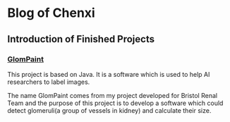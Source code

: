 # Blog of Chenxi

## Introduction of Finished Projects

### [GlomPaint](https://github.com/ChenxiiGuo/javaProjects#introdution-of-glompaint)
This project is based on Java. It is a software which is used to help AI researchers to label images.

The name GlomPaint comes from my project developed for Bristol Renal Team and the purpose of this project is to develop a software which could detect glomeruli(a group of vessels in kidney) and calculate their size.

